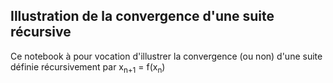 ## Illustration de la convergence d'une suite récursive
Ce notebook à pour vocation d'illustrer la convergence (ou non) d'une suite définie récursivement par x<sub>n+1</sub> = f(x<sub>n</sub>)
